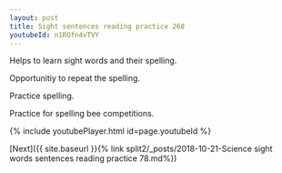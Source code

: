 ```yaml
---
layout: post
title: Sight sentences reading practice 268
youtubeId: n1ROfn4vTVY
---
```

 
 
Helps to learn sight words and their spelling.

Opportunitiy to repeat the spelling. 

Practice spelling. 
 
Practice for spelling bee competitions. 
 
{% include youtubePlayer.html id=page.youtubeId %}
 
 

[Next]({{ site.baseurl }}{% link  split2/_posts/2018-10-21-Science sight words sentences reading practice 78.md%})
 
